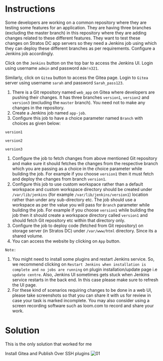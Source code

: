 # Instructions

Some developers are working on a common repository where they are testing some features for an application. They are having three branches (excluding the master branch) in this repository where they are adding changes related to these different features. They want to test these changes on Stratos DC app servers so they need a Jenkins job using which they can deploy these different branches as per requirements. Configure a Jenkins job accordingly.

Click on the `Jenkins` button on the top bar to access the Jenkins UI. Login using username `admin` and password `Adm!n321`.

Similarly, click on `Gitea` button to access the Gitea page. Login to `Gitea` server using username `sarah` and password `Sarah_pass123`.

1. There is a Git repository named `web_app` on Gitea where developers are pushing their changes. It has three branches `version1`, `version2` and `version3` (excluding the `master` branch). You need not to make any changes in the repository.
2. Create a Jenkins job named `app-job`.
3. Configure this job to have a choice parameter named `Branch` with choices as given below:

`version1`

`version2`

`version3`

1. Configure the job to fetch changes from above mentioned Git repository and make sure it should fetches the changes from the respective branch which you are passing as a choice in the choice parameter while building the job. For example if you choose `version1` then it must fetch and deploy the changes from branch `version1`.
2. Configure this job to use custom workspace rather than a default workspace and custom workspace directory should be created under `/var/lib/jenkins` (for example `/var/lib/jenkins/version1`) location rather than under any sub-directory etc.  The job  should use a workspace as per the value you will pass for `Branch` parameter while building the job. For example if you choose `version1` while building the job then it should create a workspace directory called `version1` and should fetch Git repository etc within that directory only.
3. Configure the job to deploy code (fetched from Git repository) on storage server (in Stratos DC) under `/var/www/html` directory. Since its a shared volume.
4. You can access the website by clicking on `App` button.

`Note:`

1. You might need to install some plugins and restart Jenkins service. So, we recommend clicking on `Restart Jenkins when installation is complete and no jobs are running` on plugin installation/update page i.e `update centre`. Also, Jenkins UI sometimes gets stuck when Jenkins service restarts in the back end. In this case please make sure to refresh the UI page.
2. For these kind of scenarios requiring changes to be done in a web UI, please take screenshots so that you can share it with us for review in case your task is marked incomplete. You may also consider using a screen recording software such as loom.com to record and share your work.

# Solution

This is the only solution that worked for me

Install Gitea and Publish Over SSH plugins
![01](https://github.com/user-attachments/assets/9b0cb62c-e167-48e0-a7f7-944b00e5b432)

